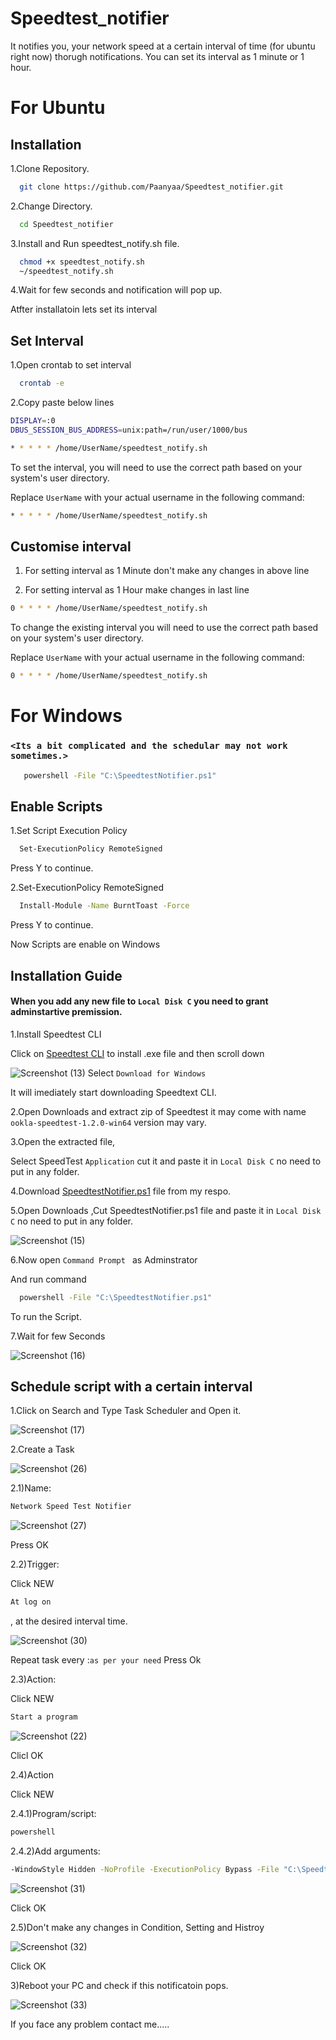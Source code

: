 # Speedtest_notifier
It notifies you, your network speed at a certain interval of time (for ubuntu right now) thorugh notifications.
You can set its interval as 1 minute or 1 hour.

# For Ubuntu

## Installation
1.Clone Repository.
```Bash
  git clone https://github.com/Paanyaa/Speedtest_notifier.git
```
2.Change Directory.
```Bash
  cd Speedtest_notifier
```
3.Install and Run speedtest_notify.sh file.
```Bash
  chmod +x speedtest_notify.sh
  ~/speedtest_notify.sh
```
4.Wait for few seconds and notification will pop up.

Atfter installatoin lets set its interval

## Set Interval
1.Open crontab to set interval
```Bash
  crontab -e
```
2.Copy paste below lines
```Bash
DISPLAY=:0
DBUS_SESSION_BUS_ADDRESS=unix:path=/run/user/1000/bus

* * * * * /home/UserName/speedtest_notify.sh
```
To set the interval, you will need to use the correct path based on your system's user directory. 

Replace `UserName` with your actual username in the following command:

```sh
* * * * * /home/UserName/speedtest_notify.sh
```
## Customise interval

1. For setting interval as 1 Minute don't make any changes in above line

2. For setting interval as 1 Hour make changes in last line
```Bash
0 * * * * /home/UserName/speedtest_notify.sh
```
To change the existing interval you will need to use the correct path based on your system's user directory. 

Replace `UserName` with your actual username in the following command:

```sh
0 * * * * /home/UserName/speedtest_notify.sh
```

# For Windows

### `<Its a bit complicated and the schedular may not work sometimes.>`
```bash
   powershell -File "C:\SpeedtestNotifier.ps1"
```

## Enable Scripts

1.Set Script Execution Policy
```bash
  Set-ExecutionPolicy RemoteSigned
```
Press Y to continue.

2.Set-ExecutionPolicy RemoteSigned
```Bash
  Install-Module -Name BurntToast -Force
```
Press Y to continue.

Now Scripts are enable on Windows

## Installation Guide

#### When you add any new file to `Local Disk C` you need to grant adminstartive premission.

1.Install Speedtest CLI

Click on [Speedtest CLI](https://www.speedtest.net/apps/cli) to install .exe file and then scroll down 

![Screenshot (13)](https://github.com/user-attachments/assets/36f940e4-612d-438e-add4-83a4b041ba18)
Select `Download for Windows`

It will imediately start downloading Speedtext CLI.

2.Open Downloads and extract zip of Speedtest it may come with name `ookla-speedtest-1.2.0-win64` version may vary.

3.Open the extracted file,

Select SpeedTest `Application` cut it and paste it in `Local Disk C` no need to put in any folder.

4.Download [SpeedtestNotifier.ps1](SpeedtestNotifier.ps1) file from my respo.

5.Open Downloads ,Cut SpeedtestNotifier.ps1 file and paste it in `Local Disk C` no need to put in any folder.

![Screenshot (15)](https://github.com/user-attachments/assets/09a39a3f-8c58-42bd-b8c5-4615ccff01b5)

6.Now open `Command Prompt ` as Adminstrator

And run command
```Bash
  powershell -File "C:\SpeedtestNotifier.ps1"
```
To run the Script.

7.Wait for few Seconds

![Screenshot (16)](https://github.com/user-attachments/assets/844762ef-c6bd-468e-a602-b8113739e1a3)

## Schedule script with a certain interval

1.Click on Search and Type Task Scheduler and Open it.

![Screenshot (17)](https://github.com/user-attachments/assets/b684b27b-a1f2-46e0-9db8-9a049c57dd94)

2.Create a Task

![Screenshot (26)](https://github.com/user-attachments/assets/5c044e7a-fda3-4716-9de7-99376e69f99d)

2.1)Name: 
```sh
Network Speed Test Notifier
```

![Screenshot (27)](https://github.com/user-attachments/assets/19339bdc-3daa-4414-9033-b91d999a2c19)

Press OK


2.2)Trigger: 

Click NEW
```sh
At log on
```
, at the desired interval time.

![Screenshot (30)](https://github.com/user-attachments/assets/b89990d7-4a45-4395-8913-68453ba40bb8)

Repeat task every :`as per your need`
Press Ok


2.3)Action: 

Click NEW
```sh
Start a program
```

![Screenshot (22)](https://github.com/user-attachments/assets/1cd24397-39a0-431c-bab6-84431a53dd84)

Clicl OK

2.4)Action

Click NEW

2.4.1)Program/script:
```sh
powershell
```

2.4.2)Add arguments: 
```sh 
-WindowStyle Hidden -NoProfile -ExecutionPolicy Bypass -File "C:\SpeedtestNotifier.ps1"
```

![Screenshot (31)](https://github.com/user-attachments/assets/b995036e-2719-459a-967a-4b097375b7d6)

Click OK

2.5)Don't make any changes in Condition, Setting and Histroy

![Screenshot (32)](https://github.com/user-attachments/assets/c75dcf95-83b3-46fe-adc3-51369b881c3d)

Click OK

3)Reboot your PC and check if this notificatoin pops.

![Screenshot (33)](https://github.com/user-attachments/assets/a0bf1de8-befa-4d21-8a9d-05287fb361d0)

If you face any problem contact me.....
